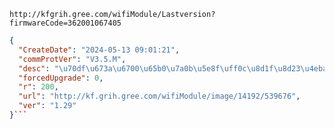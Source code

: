 `http://kfgrih.gree.com/wifiModule/Lastversion?firmwareCode=362001067405`

```json
{
  "CreateDate": "2024-05-13 09:01:21",
  "commProtVer": "V3.5.M",
  "desc": "\u70df\u673a\u6700\u65b0\u7a0b\u5e8f\uff0c\u8d1f\u8d23\u4eba\uff1a\u5f20\u5cfb\u94ed",
  "forcedUpgrade": 0,
  "r": 200,
  "url": "http://kf.grih.gree.com/wifiModule/image/14192/539676",
  "ver": "1.29"
}```